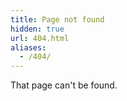 ```yaml
---
title: Page not found
hidden: true
url: 404.html
aliases:
  - /404/
---
```


That page can't be found.